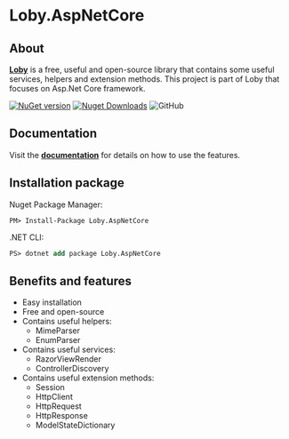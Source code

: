# Loby.AspNetCore

## About

**[Loby](https://github.com/mojtabanabavi/Loby)** is a free, useful and open-source library that contains some useful services, helpers and extension methods. This project is part of Loby that focuses on Asp.Net Core framework.

[![NuGet version](https://img.shields.io/nuget/v/Loby.AspNetCore.svg?style=flat&label=nuget)](https://www.nuget.org/packages/Loby.AspNetCore/)
[![Nuget Downloads](https://img.shields.io/nuget/dt/Loby.AspNetCore.svg?color=blue&label=Downloads)](https://www.nuget.org/packages/Loby.AspNetCore/)
![GitHub](https://img.shields.io/github/license/mojtabanabavi/Loby.AspNetCore)

## Documentation

Visit the **[documentation](https://github.com/mojtabanabavi/loby.AspNetCore/wiki)** for details on how to use the features.

## Installation package

Nuget Package Manager:
```shell
PM> Install-Package Loby.AspNetCore
```
.NET CLI:
```ps
PS> dotnet add package Loby.AspNetCore
```

## Benefits and features

* Easy installation
* Free and open-source
* Contains useful helpers:
    * MimeParser
    * EnumParser
* Contains useful services:
    * RazorViewRender
    * ControllerDiscovery
* Contains useful extension methods:
    * Session
    * HttpClient
    * HttpRequest
    * HttpResponse
    * ModelStateDictionary
